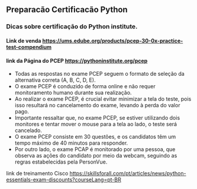 ## Preparacão Certificacão Python
### Dicas sobre certificação do Python institute.


#### Link de venda https://ums.edube.org/products/pcep-30-0x-practice-test-compendium
#### link da Página do PCEP https://pythoninstitute.org/pcep

- Todas as respostas no exame PCEP seguem o formato de seleção da alternativa correta (A, B, C, D, E).
- O exame PCEP é conduzido de forma online e não requer monitoramento humano durante sua realização.
- Ao realizar o exame PCEP, é crucial evitar minimizar a tela do teste, pois isso resultará no cancelamento do exame, levando à perda do valor pago.
- Importante ressaltar que, no exame PCEP, se estiver utilizando dois monitores e tentar mover o mouse para a tela ao lado, o teste será cancelado.
- O exame PCEP consiste em 30 questões, e os candidatos têm um tempo máximo de 40 minutos para responder.
- Por outro lado, o exame PCAP é monitorado por uma pessoa, que observa as ações do candidato por meio da webcam, seguindo as regras estabelecidas pela PersonVue.

link de treinamento Cisco
https://skillsforall.com/pt/articles/news/python-essentials-exam-discounts?courseLang=pt-BR
